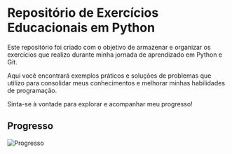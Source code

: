 # Repositório de Exercícios Educacionais em Python

Este repositório foi criado com o objetivo de armazenar e organizar os exercícios que realizo durante minha jornada de aprendizado em Python e Git. 

Aqui você encontrará exemplos práticos e soluções de problemas que utilizo para consolidar meus conhecimentos e melhorar minhas habilidades de programação.

Sinta-se à vontade para explorar e acompanhar meu progresso!

## Progresso
![Progresso](https://geps.dev/progress/5)